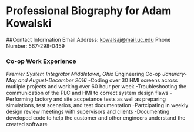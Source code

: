 # Professional Biography for Adam Kowalski
##Contact Information 
Email Address: kowalsaj@mail.uc.edu
Phone Number: 567-298-0459
### Co-op Work Experience
*Premier System Integrator*                                                                                *Middletown, Ohio*
Engineering Co-op                                                                                         *Janurary-May and August-December 2016*
-Coding over 30 HMI screens across mutliple projects and working over 60 hour per week
-Troubleshooting the communication of the PLC and HMI to correct system design flaws
-Performing factory and site accpetance tests as well as preparing simulations, test scenarios, and test documentation
-Partcipating in weekly design review meetings with supervisors and clients
-Documenting developed code to help the customer and other engineers understand the created software

